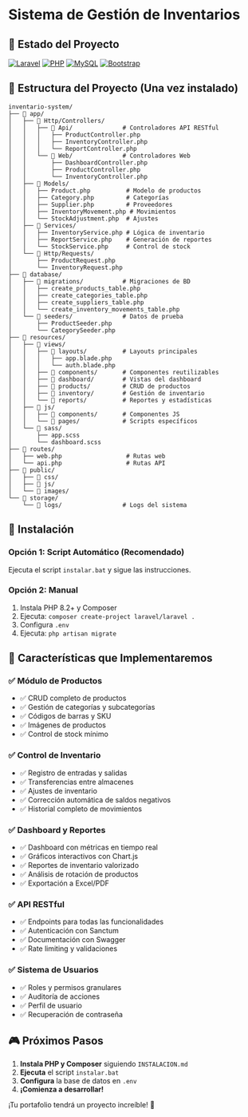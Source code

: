 # Sistema de Gestión de Inventarios

## 🎯 Estado del Proyecto
[![Laravel](https://img.shields.io/badge/Laravel-10+-red.svg)](https://laravel.com/)
[![PHP](https://img.shields.io/badge/PHP-8.2+-blue.svg)](https://php.net/)
[![MySQL](https://img.shields.io/badge/MySQL-8.0+-orange.svg)](https://mysql.com/)
[![Bootstrap](https://img.shields.io/badge/Bootstrap-5.3-purple.svg)](https://getbootstrap.com/)

## 📁 Estructura del Proyecto (Una vez instalado)

```
inventario-system/
├── 📂 app/
│   ├── 📂 Http/Controllers/
│   │   ├── 📂 Api/              # Controladores API RESTful
│   │   │   ├── ProductController.php
│   │   │   ├── InventoryController.php
│   │   │   └── ReportController.php
│   │   └── 📂 Web/              # Controladores Web
│   │       ├── DashboardController.php
│   │       ├── ProductController.php
│   │       └── InventoryController.php
│   ├── 📂 Models/
│   │   ├── Product.php          # Modelo de productos
│   │   ├── Category.php         # Categorías
│   │   ├── Supplier.php         # Proveedores
│   │   ├── InventoryMovement.php # Movimientos
│   │   └── StockAdjustment.php  # Ajustes
│   ├── 📂 Services/
│   │   ├── InventoryService.php # Lógica de inventario
│   │   ├── ReportService.php    # Generación de reportes
│   │   └── StockService.php     # Control de stock
│   └── 📂 Http/Requests/
│       ├── ProductRequest.php
│       └── InventoryRequest.php
├── 📂 database/
│   ├── 📂 migrations/           # Migraciones de BD
│   │   ├── create_products_table.php
│   │   ├── create_categories_table.php
│   │   ├── create_suppliers_table.php
│   │   └── create_inventory_movements_table.php
│   └── 📂 seeders/              # Datos de prueba
│       ├── ProductSeeder.php
│       └── CategorySeeder.php
├── 📂 resources/
│   ├── 📂 views/
│   │   ├── 📂 layouts/          # Layouts principales
│   │   │   ├── app.blade.php
│   │   │   └── auth.blade.php
│   │   ├── 📂 components/       # Componentes reutilizables
│   │   ├── 📂 dashboard/        # Vistas del dashboard
│   │   ├── 📂 products/         # CRUD de productos
│   │   ├── 📂 inventory/        # Gestión de inventario
│   │   └── 📂 reports/          # Reportes y estadísticas
│   ├── 📂 js/
│   │   ├── 📂 components/       # Componentes JS
│   │   └── 📂 pages/            # Scripts específicos
│   └── 📂 sass/
│       ├── app.scss
│       └── dashboard.scss
├── 📂 routes/
│   ├── web.php                  # Rutas web
│   └── api.php                  # Rutas API
├── 📂 public/
│   ├── 📂 css/
│   ├── 📂 js/
│   └── 📂 images/
└── 📂 storage/
    └── 📂 logs/                 # Logs del sistema
```

## 🔧 Instalación

### Opción 1: Script Automático (Recomendado)
Ejecuta el script `instalar.bat` y sigue las instrucciones.

### Opción 2: Manual
1. Instala PHP 8.2+ y Composer
2. Ejecuta: `composer create-project laravel/laravel .`
3. Configura `.env`
4. Ejecuta: `php artisan migrate`

## 🚀 Características que Implementaremos

### ✅ Módulo de Productos
- ✅ CRUD completo de productos
- ✅ Gestión de categorías y subcategorías
- ✅ Códigos de barras y SKU
- ✅ Imágenes de productos
- ✅ Control de stock mínimo

### ✅ Control de Inventario
- ✅ Registro de entradas y salidas
- ✅ Transferencias entre almacenes
- ✅ Ajustes de inventario
- ✅ Corrección automática de saldos negativos
- ✅ Historial completo de movimientos

### ✅ Dashboard y Reportes
- ✅ Dashboard con métricas en tiempo real
- ✅ Gráficos interactivos con Chart.js
- ✅ Reportes de inventario valorizado
- ✅ Análisis de rotación de productos
- ✅ Exportación a Excel/PDF

### ✅ API RESTful
- ✅ Endpoints para todas las funcionalidades
- ✅ Autenticación con Sanctum
- ✅ Documentación con Swagger
- ✅ Rate limiting y validaciones

### ✅ Sistema de Usuarios
- ✅ Roles y permisos granulares
- ✅ Auditoría de acciones
- ✅ Perfil de usuario
- ✅ Recuperación de contraseña

## 🎮 Próximos Pasos

1. **Instala PHP y Composer** siguiendo `INSTALACION.md`
2. **Ejecuta** el script `instalar.bat`
3. **Configura** la base de datos en `.env`
4. **¡Comienza a desarrollar!**

¡Tu portafolio tendrá un proyecto increíble! 🚀
